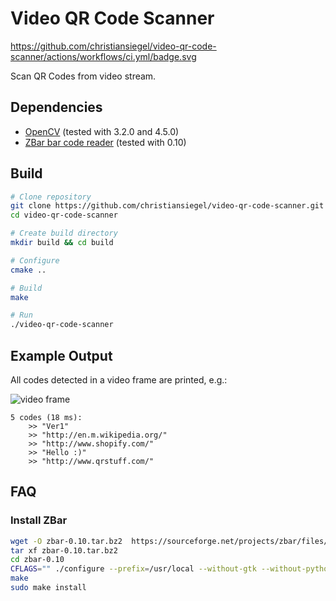 # Video QR Code Scanner

https://github.com/christiansiegel/video-qr-code-scanner/actions/workflows/ci.yml/badge.svg

Scan QR Codes from video stream.

## Dependencies
* [OpenCV](http://opencv.org/) (tested with 3.2.0 and 4.5.0)
* [ZBar bar code reader](http://zbar.sourceforge.net/) (tested with 0.10)

## Build
```bash
# Clone repository
git clone https://github.com/christiansiegel/video-qr-code-scanner.git
cd video-qr-code-scanner

# Create build directory
mkdir build && cd build

# Configure
cmake ..

# Build
make

# Run
./video-qr-code-scanner
```

## Example Output
All codes detected in a video frame are printed, e.g.:

![video frame](doc/frame.png "Video Frame")

```
5 codes (18 ms):
    >> "Ver1"
    >> "http://en.m.wikipedia.org/"
    >> "http://www.shopify.com/"
    >> "Hello :)"
    >> "http://www.qrstuff.com/"
```

## FAQ
### Install ZBar
```bash
wget -O zbar-0.10.tar.bz2  https://sourceforge.net/projects/zbar/files/zbar/0.10/zbar-0.10.tar.bz2/download
tar xf zbar-0.10.tar.bz2
cd zbar-0.10
CFLAGS="" ./configure --prefix=/usr/local --without-gtk --without-python --without-qt --disable-video
make
sudo make install
```
